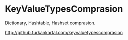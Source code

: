 # KeyValueTypesComprasion

Dictionary, Hashtable, Hashset comprasion.

http://github.furkankartal.com/keyvaluetypescomprasion
